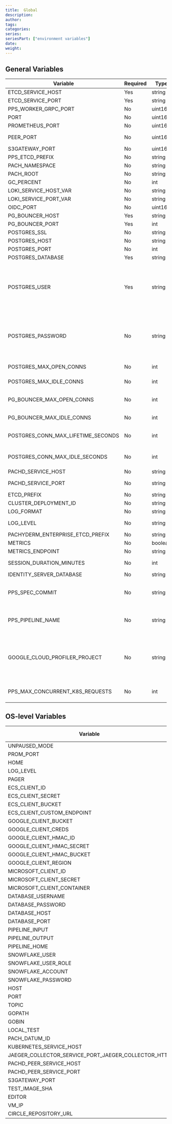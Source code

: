 ```yaml
---
title:  Global
description: 
author:
tags:
categories:
series: 
seriesPart: ["environment variables"]
date:
weight: 
---
```


## General Variables  
| Variable | Required | Type | Default Value | Description |
|---|---|---|---|---|
| ETCD_SERVICE_HOST | Yes | string |  | The etcd service host name. |
| ETCD_SERVICE_PORT | Yes | string |  | The etcd port number. |
| PPS_WORKER_GRPC_PORT | No | uint16 | 1080 | The GRPs port number. |
| PORT | No | uint16 | 1650 | The pachd port number. |
| PROMETHEUS_PORT | No | uint16 | 1656 | The Prometheus port number. |
| PEER_PORT | No | uint16 | 1653 | The pachd-to-pachd port number. |
| S3GATEWAY_PORT | No | uint16 | 1600 | The s3 gateway port number. |
| PPS_ETCD_PREFIX | No | string | pachyderm_pps |  |
| PACH_NAMESPACE | No | string | default |  |
| PACH_ROOT | No | string | /pach |  |
| GC_PERCENT | No | int  | 50 |  |
| LOKI_SERVICE_HOST_VAR | No | string | LOKI_SERVICE_HOST | The Loki service host name. |
| LOKI_SERVICE_PORT_VAR | No | string  | LOKI_SERVICE_PORT | The Loki service port number. |
| OIDC_PORT | No | uint16  | 1657 | The OIDC port number. |
| PG_BOUNCER_HOST | Yes | string |  | The PG Bouncer host name. |
| PG_BOUNCER_PORT | Yes | int  |  | The PG Bouncer port number. |
| POSTGRES_SSL | No | string | disable | The Postgres SSL certificate. |
| POSTGRES_HOST | No | string |  | The Postres host name. |
| POSTGRES_PORT | No | int  |  | The Postgres port number.  |
| POSTGRES_DATABASE | Yes | string |  | The Postgres database name. |
| POSTGRES_USER | Yes | string |  | The Postgres username. Any sort of install that needs to be secure must specify a secure password here, or provide the `postgresqlExistingSecretName` and `postgresqlExistingSecretKey` secret. |
| POSTGRES_PASSWORD | No | string |  | The Postgres username's password. Pachyderm does not use this account; this password is only required so that administrators can manually perform administrative tasks. |
| POSTGRES_MAX_OPEN_CONNS | No | int  | 10 | The maximum number of open Postgres connections. |
| POSTGRES_MAX_IDLE_CONNS | No | int  | 10 | The maximum number of idle Postgres connections. |
| PG_BOUNCER_MAX_OPEN_CONNS | No | int  | 10 | The maximum number of open PG Bouncer connections. |
| PG_BOUNCER_MAX_IDLE_CONNS | No | int  | 10 | The maximum number of idle PG Bouncer connections. |
| POSTGRES_CONN_MAX_LIFETIME_SECONDS | No | int  | 0 | The maximum lifetime of a connection, measured in seconds. |
| POSTGRES_CONN_MAX_IDLE_SECONDS | No | int  | 0 | The maximum lifetime of an idle connection, measured in seconds. |
| PACHD_SERVICE_HOST | No | string |  | The pachd service host name. |
| PACHD_SERVICE_PORT | No | string |  | The pachd service port number.  |
| ETCD_PREFIX | No | string |  |  |
| CLUSTER_DEPLOYMENT_ID | No | string |  | The Cluster's deployment ID.  |
| LOG_FORMAT | No | string | json | The output format of logs. |
| LOG_LEVEL | No | string | info | The level of logs captured in the output.  |
| PACHYDERM_ENTERPRISE_ETCD_PREFIX | No | string | pachyderm_enterprise |  |
| METRICS | No | boolean | TRUE |  |
| METRICS_ENDPOINT | No | string |  |  |
| SESSION_DURATION_MINUTES | No | int  | 43200 | The duration auth tokens are valid for; defaults to 30 days. |
| IDENTITY_SERVER_DATABASE | No | string | dex |  |
| PPS_SPEC_COMMIT | No | string |  | The ID of the pipeline that this worker belongs to; only set for workers and sidecar pachd instances. |
| PPS_PIPELINE_NAME | No | string |  | The name of the pipeline that this worker belongs to; only set for workers and sidecar pachd instances. |
| GOOGLE_CLOUD_PROFILER_PROJECT | No | string |  | The name of a GCP project; enables GCP-specific continuous profiling and sends profiles to the named project. Requires pachd to have Google application credentials. |
| PPS_MAX_CONCURRENT_K8S_REQUESTS | No | int  | 10 | The number of concurrent requests that the PPS Master can make against kubernetes. |

## OS-level Variables

| Variable | Required | Type | Default Value | Description |
|---|---|---|---|---|
| UNPAUSED_MODE |  | string |  |  |
| PROM_PORT |  | string |  |  |
| HOME |  | string |  |  |
| LOG_LEVEL |  | string |  |  |
| PAGER |  | string |  |  |
| ECS_CLIENT_ID |  | string |  |  |
| ECS_CLIENT_SECRET |  | string |  |  |
| ECS_CLIENT_BUCKET |  | string |  |  |
| ECS_CLIENT_CUSTOM_ENDPOINT |  | string |  |  |
| GOOGLE_CLIENT_BUCKET |  | string |  |  |
| GOOGLE_CLIENT_CREDS |  | string |  |  |
| GOOGLE_CLIENT_HMAC_ID |  | string |  |  |
| GOOGLE_CLIENT_HMAC_SECRET |  | string |  |  |
| GOOGLE_CLIENT_HMAC_BUCKET |  | string |  |  |
| GOOGLE_CLIENT_REGION |  | string |  |  |
| MICROSOFT_CLIENT_ID |  | string |  |  |
| MICROSOFT_CLIENT_SECRET |  | string |  |  |
| MICROSOFT_CLIENT_CONTAINER |  | string |  |  |
| DATABASE_USERNAME |  | string |  |  |
| DATABASE_PASSWORD |  | string |  |  |
| DATABASE_HOST |  | string |  |  |
| DATABASE_PORT |  | string |  |  |
| PIPELINE_INPUT |  | string |  |  |
| PIPELINE_OUTPUT |  | string |  |  |
| PIPELINE_HOME |  | string |  |  |
| SNOWFLAKE_USER |  | string |  |  |
| SNOWFLAKE_USER_ROLE |  | string |  |  |
| SNOWFLAKE_ACCOUNT |  | string |  |  |
| SNOWFLAKE_PASSWORD |  | string |  |  |
| HOST |  | string |  |  |
| PORT |  | string |  |  |
| TOPIC |  | string |  |  |
| GOPATH |  | string |  |  |
| GOBIN |  | string |  |  |
| LOCAL_TEST |  | string |  |  |
| PACH_DATUM_ID |  | string |  |  |
| KUBERNETES_SERVICE_HOST |  | string |  |  |
| JAEGER_COLLECTOR_SERVICE_PORT_JAEGER_COLLECTOR_HTTP |  | string |  |  |
| PACHD_PEER_SERVICE_HOST |  | string |  |  |
| PACHD_PEER_SERVICE_PORT |  | string |  |  |
| S3GATEWAY_PORT |  | string |  |  |
| TEST_IMAGE_SHA |  | string |  |  |
| EDITOR |  | string |  |  |
| VM_IP |  | string |  |  |
| CIRCLE_REPOSITORY_URL |  | string |  |  |